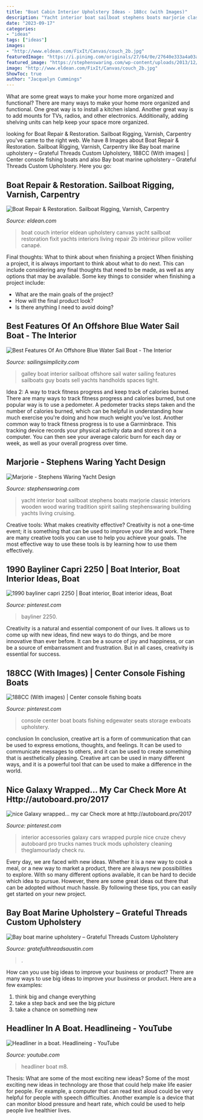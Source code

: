 ```yaml
---
title: "Boat Cabin Interior Upholstery Ideas - 188cc (with Images)"
description: "Yacht interior boat sailboat stephens boats marjorie classic interiors wooden wood waring tradition spirit sailing stephenswaring building yachts living cruising"
date: "2023-09-17"
categories:
- "ideas"
tags: ["ideas"]
images:
- "http://www.eldean.com/FixIt/Canvas/couch_2b.jpg"
featuredImage: "https://i.pinimg.com/originals/27/64/0e/27640e333a4a03a96a5350bf308b3704.jpg"
featured_image: "https://stephenswaring.com/wp-content/uploads/2013/12/yachts-under-20-marjorie-04.jpg"
image: "http://www.eldean.com/FixIt/Canvas/couch_2b.jpg"
ShowToc: true
author: "Jacquelyn Cummings"
---
```



What are some great ways to make your home more organized and functional?
There are many ways to make your home more organized and functional. One great way is to install a kitchen island. Another great way is to add mounts for TVs, radios, and other electronics. Additionally, adding shelving units can help keep your space more organized.

	

		
looking for Boat Repair &amp; Restoration. Sailboat Rigging, Varnish, Carpentry you've came to the right web. We have 8 Images about Boat Repair &amp; Restoration. Sailboat Rigging, Varnish, Carpentry like Bay boat marine upholstery – Grateful Threads Custom Upholstery, 188CC (With images) | Center console fishing boats and also Bay boat marine upholstery – Grateful Threads Custom Upholstery. Here you go:
		
    
## Boat Repair &amp; Restoration. Sailboat Rigging, Varnish, Carpentry

<img loading=lazy src="http://www.eldean.com/FixIt/Canvas/couch_2b.jpg" onerror="this.onerror=null;this.src='https://tse2.mm.bing.net/th?id=OIP.9Z9Bo-Khnztisnoq9822JgHaFj&amp;pid=15.1';" alt="Boat Repair &amp; Restoration. Sailboat Rigging, Varnish, Carpentry">

_Source: eldean.com_

>boat couch interior eldean upholstery canvas yacht sailboat restoration fixit yachts interiors living repair 2b intérieur pillow voilier canapé. 

	

Final thoughts: What to think about when finishing a project
When finishing a project, it is always important to think about what to do next. This can include considering any final thoughts that need to be made, as well as any options that may be available. Some key things to consider when finishing a project include:
- What are the main goals of the project?
- How will the final product look?
- Is there anything I need to avoid doing?

    
## Best Features Of An Offshore Blue Water Sail Boat - The Interior

<img loading=lazy src="http://sailingsimplicity.com/wp-content/uploads/2013/04/galley.jpg" onerror="this.onerror=null;this.src='https://tse3.mm.bing.net/th?id=OIP.EV5TxQHnH76RJtw8NwcE2wHaE9&amp;pid=15.1';" alt="Best Features Of An Offshore Blue Water Sail Boat - The Interior">

_Source: sailingsimplicity.com_

>galley boat interior sailboat offshore sail water sailing features sailboats guy boats sell yachts handholds spaces tight. 

	

Idea 2: A way to track fitness progress and keep track of calories burned.
There are many ways to track fitness progress and calories burned, but one popular way is to use a pedometer. A pedometer tracks steps taken and the number of calories burned, which can be helpful in understanding how much exercise you're doing and how much weight you've lost. Another common way to track fitness progress is to use a Garminbrace. This tracking device records your physical activity data and stores it on a computer. You can then see your average caloric burn for each day or week, as well as your overall progress over time.

    
## Marjorie - Stephens Waring Yacht Design

<img loading=lazy src="https://stephenswaring.com/wp-content/uploads/2013/12/yachts-under-20-marjorie-04.jpg" onerror="this.onerror=null;this.src='https://tse3.mm.bing.net/th?id=OIP.tCSm3CxM_OqvBwksPqHh1wHaHh&amp;pid=15.1';" alt="Marjorie - Stephens Waring Yacht Design">

_Source: stephenswaring.com_

>yacht interior boat sailboat stephens boats marjorie classic interiors wooden wood waring tradition spirit sailing stephenswaring building yachts living cruising. 

	

Creative tools: What makes creativity effective?
Creativity is not a one-time event; it is something that can be used to improve your life and work. There are many creative tools you can use to help you achieve your goals. The most effective way to use these tools is by learning how to use them effectively.

    
## 1990 Bayliner Capri 2250 | Boat Interior, Boat Interior Ideas, Boat

<img loading=lazy src="https://i.pinimg.com/originals/f3/00/13/f3001371d06565573915231e26dbedaf.jpg" onerror="this.onerror=null;this.src='https://tse2.mm.bing.net/th?id=OIP.kB1vXn78uqEeipOLjUEV4gHaEK&amp;pid=15.1';" alt="1990 bayliner capri 2250 | Boat interior, Boat interior ideas, Boat">

_Source: pinterest.com_

>bayliner 2250. 

	

Creativity is a natural and essential component of our lives. It allows us to come up with new ideas, find new ways to do things, and be more innovative than ever before. It can be a source of joy and happiness, or can be a source of embarrassment and frustration. But in all cases, creativity is essential for success.

    
## 188CC (With Images) | Center Console Fishing Boats

<img loading=lazy src="https://i.pinimg.com/originals/27/64/0e/27640e333a4a03a96a5350bf308b3704.jpg" onerror="this.onerror=null;this.src='https://tse2.mm.bing.net/th?id=OIP.Z4DeHe69b1QxfosZC9BGPQHaLH&amp;pid=15.1';" alt="188CC (With images) | Center console fishing boats">

_Source: pinterest.com_

>console center boat boats fishing edgewater seats storage ewboats upholstery. 

	

conclusion
In conclusion, creative art is a form of communication that can be used to express emotions, thoughts, and feelings. It can be used to communicate messages to others, and it can be used to create something that is aesthetically pleasing. Creative art can be used in many different ways, and it is a powerful tool that can be used to make a difference in the world.

    
## Nice Galaxy Wrapped... My Car Check More At Http://autoboard.pro/2017

<img loading=lazy src="https://i.pinimg.com/736x/fe/70/1c/fe701c2850d7e9829c8b8818c8605f64.jpg" onerror="this.onerror=null;this.src='https://tse3.mm.bing.net/th?id=OIP.9mUzuBZVYMj3cxRl2GfYAAAAAA&amp;pid=15.1';" alt="nice Galaxy wrapped... my car Check more at http://autoboard.pro/2017">

_Source: pinterest.com_

>interior accessories galaxy cars wrapped purple nice cruze chevy autoboard pro trucks names truck mods upholstery cleaning theglamourlady check ru. 

	

Every day, we are faced with new ideas. Whether it is a new way to cook a meal, or a new way to market a product, there are always new possibilities to explore. With so many different options available, it can be hard to decide which idea to pursue. However, there are some great ideas out there that can be adopted without much hassle. By following these tips, you can easily get started on your new project.

    
## Bay Boat Marine Upholstery – Grateful Threads Custom Upholstery

<img loading=lazy src="https://gratefulthreadsaustin.com/wp-content/uploads/2014/10/marine-boat-upholstery.jpg" onerror="this.onerror=null;this.src='https://tse4.mm.bing.net/th?id=OIP.12aWd4A6-mM9IUlLmG7HZQHaEK&amp;pid=15.1';" alt="Bay boat marine upholstery – Grateful Threads Custom Upholstery">

_Source: gratefulthreadsaustin.com_

>. 

	

How can you use big ideas to improve your business or product?
There are many ways to use big ideas to improve your business or product. Here are a few examples: 
1. think big and change everything
2. take a step back and see the big picture
3. take a chance on something new 

    
## Headliner In A Boat. Headlineing - YouTube

<img loading=lazy src="https://i.ytimg.com/vi/yUC0op9N_m8/maxresdefault.jpg" onerror="this.onerror=null;this.src='https://tse1.mm.bing.net/th?id=OIP.tueuiMtTA3uhGvpL9mXDBwHaEK&amp;pid=15.1';" alt="Headliner in a boat. Headlineing - YouTube">

_Source: youtube.com_

>headliner boat m8. 

	

Thesis: What are some of the most exciting new ideas?
Some of the most exciting new ideas in technology are those that could help make life easier for people. For example, a computer that can read text aloud could be very helpful for people with speech difficulties. Another example is a device that can monitor blood pressure and heart rate, which could be used to help people live healthier lives.

